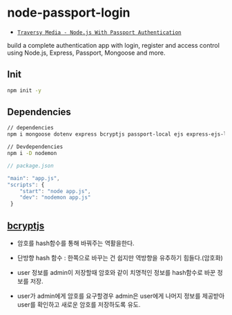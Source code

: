 # node-passport-login

- [`Traversy Media - Node.js With Passport Authentication`](https://www.youtube.com/watch?v=6FOq4cUdH8k&t=92s)

build a complete authentication app with login, register and access control using Node.js, Express, Passport, Mongoose and more.

## Init

```sh
npm init -y
```

## Dependencies

```sh
// dependencies
npm i mongoose dotenv express bcryptjs passport-local ejs express-ejs-layouts connect-flash express-session

// Devdependencies
npm i -D nodemon
```

```ts
// package.json

"main": "app.js",
"scripts": {
    "start": "node app.js",
    "dev": "nodemon app.js"
 }
```

## [bcryptjs](https://www.youtube.com/watch?v=W-ZARauLKc8)

- 암호를 hash함수를 통해 바꿔주는 역활을한다.

- 단방향 hash 함수 : 한쪽으로 바꾸는 건 쉽지만 역방향을 유추하기 힘들다.(암호화)

- user 정보를 admin이 저장할때 암호와 같이 치명적인 정보를 hash함수로 바꾼 정보를 저장.

- user가 admin에게 암호를 요구할경우 admin은 user에게 나머지 정보를 제공받아 user를 확인하고 새로운 암호를 저장하도록 유도.
